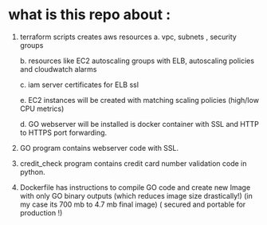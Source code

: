 # what is this repo about :

1. terraform scripts creates aws resources 
     a. vpc, subnets , security groups

     b. resources like EC2 autoscaling groups with ELB, autoscaling policies and cloudwatch alarms

     c. iam server certificates for ELB ssl

     e. EC2 instances will be created with matching scaling policies (high/low CPU metrics)
 
     d. GO webserver will be installed is docker container with SSL and HTTP to HTTPS port forwarding.

     
2. GO program contains webserver code  with SSL.
3. credit_check program contains credit card number validation code in python.
4. Dockerfile has instructions to compile GO code and create new Image with only GO binary outputs (which reduces image size       drastically!) (in my case its 700 mb to 4.7 mb final image) ( secured and portable for production !)
